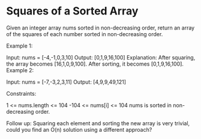 # Squares of a Sorted Array

Given an integer array nums sorted in non-decreasing order, return an array of the squares of each number sorted in non-decreasing order.

 

Example 1:

Input: nums = [-4,-1,0,3,10]
Output: [0,1,9,16,100]
Explanation: After squaring, the array becomes [16,1,0,9,100].
After sorting, it becomes [0,1,9,16,100].
Example 2:

Input: nums = [-7,-3,2,3,11]
Output: [4,9,9,49,121]
 

Constraints:

1 <= nums.length <= 104
-104 <= nums[i] <= 104
nums is sorted in non-decreasing order.
 

Follow up: Squaring each element and sorting the new array is very trivial, could you find an O(n) solution using a different approach?